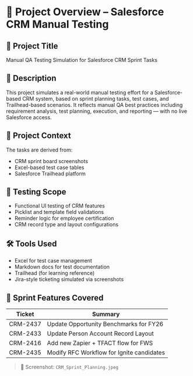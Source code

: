 # 📘 Project Overview – Salesforce CRM Manual Testing

## 🎯 Project Title
Manual QA Testing Simulation for Salesforce CRM Sprint Tasks

## 📄 Description
This project simulates a real-world manual testing effort for a Salesforce-based CRM system, based on sprint planning tasks, test cases, and Trailhead-based scenarios. It reflects manual QA best practices including requirement analysis, test planning, execution, and reporting — with no live Salesforce access.

## 🧩 Project Context
The tasks are derived from:
- CRM sprint board screenshots
- Excel-based test case tables
- Salesforce Trailhead platform

## 🧪 Testing Scope
- Functional UI testing of CRM features
- Picklist and template field validations
- Reminder logic for employee certification
- CRM record type and layout configurations

## 🛠 Tools Used
- Excel for test case management
- Markdown docs for test documentation
- Trailhead (for learning reference)
- Jira-style ticketing simulated via screenshots

## 🧵 Sprint Features Covered
| Ticket | Summary |
|--------|---------|
| CRM-2437 | Update Opportunity Benchmarks for FY26 |
| CRM-2433 | Update Person Account Record Layout |
| CRM-2416 | Add new Zapier + TFACT flow for FWS |
| CRM-2435 | Modify RFC Workflow for Ignite candidates |

> 📸 Screenshot: `CRM_Sprint_Planning.jpeg`
